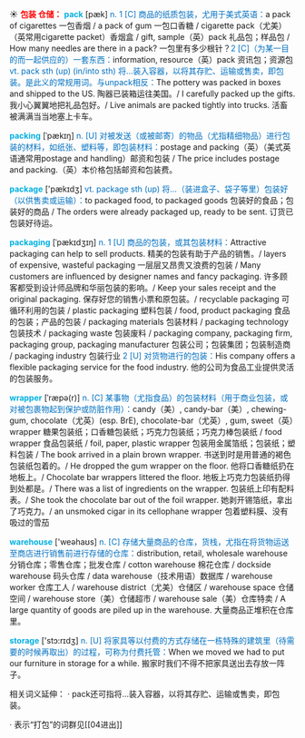 ☀ <font color="red">**包装 仓储：**</font>
<font color="sky blue">**pack**</font> [pæk] 
<font color="#0070c0">n. 1 [C] 商品的纸质包装，尤用于美式英语：</font>a pack of cigarettes 一包香烟 / a pack of gum 一包口香糖 / cigarette pack（尤美）（英常用cigarette packet）香烟盒 / gift, sample（英）pack 礼品包；样品包 / How many needles are there in a pack? 一包里有多少根针？<font color="#0070c0">2 [C]（为某一目的而一起供应的）一套东西：</font>information, resource（英）pack 资讯包；资源包 <font color="#0070c0">vt. pack sth (up) (in/into sth) 将…装入容器，以将其存贮、运输或售卖，即包装。是此义的常规用词。与unpack相反：</font>The pottery was packed in boxes and shipped to the US. 陶器已装箱运往美国。/ I carefully packed up the gifts. 我小心翼翼地把礼品包好。/ Live animals are packed tightly into trucks. 活畜被满满当当地塞上卡车。
           
<font color="sky blue">**packing**</font> [ˈpækɪŋ]
<font color="#0070c0">n. [U] 对被发送（或被邮寄）的物品（尤指精细物品）进行包装的材料，如纸张、塑料等，即包装材料：</font>postage and packing（英）（美式英语通常用postage and handling）邮资和包装 / The price includes postage and packing.（英）本价格包括邮资和包装费。

<font color="sky blue">**package**</font> ['pækɪdӡ] 
<font color="#0070c0">vt. package sth (up) 将…（装进盒子、袋子等里）包装好（以供售卖或运输）：</font>to packaged food, to packaged goods 包装好的食品；包装好的商品 / The orders were already packaged up, ready to be sent. 订货已包装好待运。

<font color="sky blue">**packaging**</font> [ˈpækɪdʒɪŋ]
<font color="#0070c0">n. 1 [U] 商品的包装，或其包装材料：</font>Attractive packaging can help to sell products. 精美的包装有助于产品的销售。/ layers of expensive, wasteful packaging 一层层又昂贵又浪费的包装 / Many customers are influenced by designer names and fancy packaging. 许多顾客都受到设计师品牌和华丽包装的影响。/ Keep your sales receipt and the original packaging. 保存好您的销售小票和原包装。/ recyclable packaging 可循环利用的包装 / plastic packaging 塑料包装 / food, product packaging 食品的包装；产品的包装 / packaging materials 包装材料 / packaging technology 包装技术 / packaging waste 包装废料 / packaging company, packaging firm, packaging group, packaging manufacturer 包装公司；包装集团；包装制造商 / packaging industry 包装行业 <font color="#0070c0">2 [U] 对货物进行的包装：</font>His company offers a flexible packaging service for the food industry. 他的公司为食品工业提供灵活的包装服务。
           
<font color="sky blue">**wrapper**</font> [ˈræpə(r)]
<font color="#0070c0">n. [C] 某事物（尤指食品）的包装材料（用于商业包装，或对被包裹物起到保护或防脏作用）：</font>candy（美）, candy-bar（美）, chewing-gum, chocolate（尤英）(esp. BrE), chocolate-bar（尤英）, gum, sweet（英）wrapper 糖果包装纸；口香糖包装纸；巧克力包装纸；巧克力棒包装纸 / food wrapper 食品包装纸 / foil, paper, plastic wrapper 包装用金属箔纸；包装纸；塑料包装 / The book arrived in a plain brown wrapper. 书送到时是用普通的褐色包装纸包着的。/ He dropped the gum wrapper on the floor. 他将口香糖纸扔在地板上。/ Chocolate bar wrappers littered the floor. 地板上巧克力包装纸扔得到处都是。/ There was a list of ingredients on the wrapper. 包装纸上印有配料表。/ She took the chocolate bar out of the foil wrapper. 她剥开锡箔纸，拿出了巧克力。/ an unsmoked cigar in its cellophane wrapper 包着塑料膜、没有吸过的雪茄

<font color="sky blue">**warehouse**</font> ['weəhaʊs] 
<font color="#0070c0">n. [C] 存储大量商品的仓库，货栈，尤指在将货物运送至商店进行销售前进行存储的仓库：</font>distribution, retail, wholesale warehouse 分销仓库；零售仓库；批发仓库 / cotton warehouse 棉花仓库 / dockside warehouse 码头仓库 / data warehouse（技术用语）数据库 / warehouse worker 仓库工人 / warehouse district（尤美）仓储区 / warehouse space 仓储空间 / warehouse store（美）仓储超市 / warehouse sale（美）仓库特卖 / A large quantity of goods are piled up in the warehouse. 大量商品正堆积在仓库里。

<font color="sky blue">**storage**</font> ['stɔ:rɪdӡ] 
<font color="#0070c0">n. [U] 将家具等以付费的方式存储在一栋特殊的建筑里（待需要的时候再取出）的过程，可称为付费托管：</font>When we moved we had to put our furniture in storage for a while. 搬家时我们不得不把家具送出去存放一阵子。

相关词义延伸：
· pack还可指将…装入容器，以将其存贮、运输或售卖，即包装。

· 表示“打包”的词群见[[04进出]]

